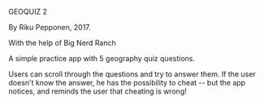 GEOQUIZ 2

By Riku Pepponen, 2017.

With the help of Big Nerd Ranch

A simple practice app with 5 geography quiz questions.

Users can scroll through the questions and try to answer them.
If the user doesn't know the answer, he has the possibility to cheat
-- but the app notices, and reminds the user that cheating is wrong!